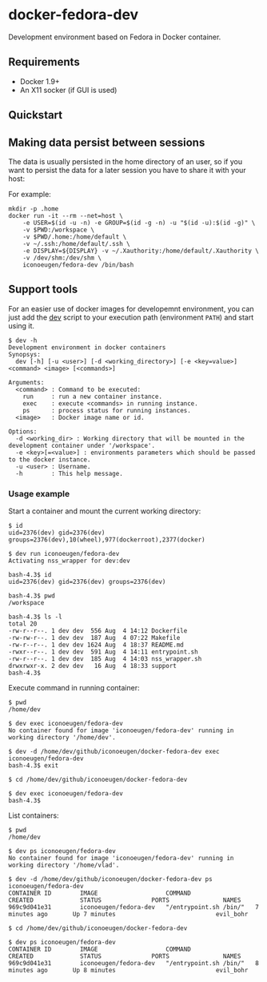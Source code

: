 # docker-fedora-dev

Development environment based on Fedora in Docker container.

## Requirements

* Docker 1.9+
* An X11 socker (if GUI is used)

## Quickstart

## Making data persist between sessions

The data is usually persisted in the home directory of an user, so if you want to persist the data for a later session you have to share it with your host:

For example:
```
mkdir -p .home
docker run -it --rm --net=host \
    -e USER=$(id -u -n) -e GROUP=$(id -g -n) -u "$(id -u):$(id -g)" \
    -v $PWD:/workspace \
    -v $PWD/.home:/home/default \
    -v ~/.ssh:/home/default/.ssh \
    -e DISPLAY=${DISPLAY} -v ~/.Xauthority:/home/default/.Xauthority \
    -v /dev/shm:/dev/shm \
    iconoeugen/fedora-dev /bin/bash
```

## Support tools

For an easier use of docker images for developemnt environment, you can just add the [dev](support/dev) script to your execution path (environment `PATH`) and start using it.

```
$ dev -h
Development environment in docker containers
Synopsys:
  dev [-h] [-u <user>] [-d <working_directory>] [-e <key=value>] <command> <image> [<commands>]

Arguments:
  <command> : Command to be executed:
    run     : run a new container instance.
    exec    : execute <commands> in running instance.
    ps      : process status for running instances.
  <image>   : Docker image name or id.

Options:
  -d <working_dir> : Working directory that will be mounted in the development container under '/workspace'.
  -e <key>[=<value>] : environments parameters which should be passed to the docker instance.
  -u <user> : Username.
  -h        : This help message.
```

### Usage example

Start a container and mount the current working directory:

```
$ id
uid=2376(dev) gid=2376(dev) groups=2376(dev),10(wheel),977(dockerroot),2377(docker)

$ dev run iconoeugen/fedora-dev
Activating nss_wrapper for dev:dev

bash-4.3$ id
uid=2376(dev) gid=2376(dev) groups=2376(dev)

bash-4.3$ pwd
/workspace

bash-4.3$ ls -l
total 20
-rw-r--r--. 1 dev dev  556 Aug  4 14:12 Dockerfile
-rw-rw-r--. 1 dev dev  187 Aug  4 07:22 Makefile
-rw-r--r--. 1 dev dev 1624 Aug  4 18:37 README.md
-rwxr--r--. 1 dev dev  591 Aug  4 14:11 entrypoint.sh
-rw-r--r--. 1 dev dev  185 Aug  4 14:03 nss_wrapper.sh
drwxrwxr-x. 2 dev dev   16 Aug  4 18:33 support
bash-4.3$
```

Execute command in running container:

```
$ pwd
/home/dev

$ dev exec iconoeugen/fedora-dev
No container found for image 'iconoeugen/fedora-dev' running in working directory '/home/dev'.

$ dev -d /home/dev/github/iconoeugen/docker-fedora-dev exec iconoeugen/fedora-dev
bash-4.3$ exit

$ cd /home/dev/github/iconoeugen/docker-fedora-dev

$ dev exec iconoeugen/fedora-dev
bash-4.3$
```

List containers:

```
$ pwd
/home/dev

$ dev ps iconoeugen/fedora-dev
No container found for image 'iconoeugen/fedora-dev' running in working directory '/home/vlad'.

$ dev -d /home/dev/github/iconoeugen/docker-fedora-dev ps iconoeugen/fedora-dev
CONTAINER ID        IMAGE                   COMMAND                  CREATED             STATUS              PORTS               NAMES
969c9d041e31        iconoeugen/fedora-dev   "/entrypoint.sh /bin/"   7 minutes ago       Up 7 minutes                            evil_bohr

$ cd /home/dev/github/iconoeugen/docker-fedora-dev

$ dev ps iconoeugen/fedora-dev
CONTAINER ID        IMAGE                   COMMAND                  CREATED             STATUS              PORTS               NAMES
969c9d041e31        iconoeugen/fedora-dev   "/entrypoint.sh /bin/"   8 minutes ago       Up 8 minutes                            evil_bohr
```
